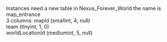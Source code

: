 Instances need a new table in Nexus_Forever_World the name is map_entrance                                 
3 columns: 
mapId (smallint, 4, null)                                                       
team (tinyint, 1, 0)                                                                        
worldLocationId (mediumint, 5, null)                                                         
